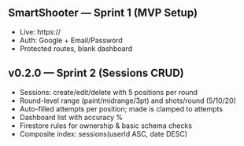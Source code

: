 ## SmartShooter — Sprint 1 (MVP Setup)
- Live: https://<your-vercel-url>
- Auth: Google + Email/Password
- Protected routes, blank dashboard

## v0.2.0 — Sprint 2 (Sessions CRUD)
- Sessions: create/edit/delete with 5 positions per round
- Round-level range (paint/midrange/3pt) and shots/round (5/10/20)
- Auto-filled attempts per position; made is clamped to attempts
- Dashboard list with accuracy %
- Firestore rules for ownership & basic schema checks
- Composite index: sessions(userId ASC, date DESC)
